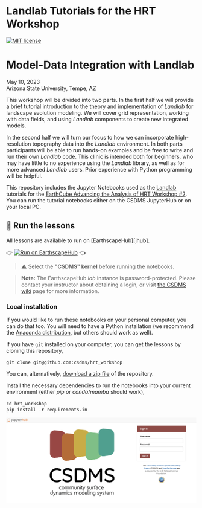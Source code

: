 # Landlab Tutorials for the HRT Workshop
[![MIT license](https://img.shields.io/badge/License-MIT-blue.svg)](https://github.com/gantian127/overlandflow_usecase/blob/master/LICENSE.txt)

# Model-Data Integration with Landlab

May 10, 2023  
Arizona State University, Tempe, AZ

This workshop will be divided into two parts. In the first half we will provide a
brief tutorial introduction to the theory and implementation of *Landlab* for landscape
evolution modeling. We will cover grid representation, working with data fields,
and using *Landlab* components to create new integrated models.

In the second half we will turn our focus to how we can incorporate high-resolution
topography data into the *Landlab* environment. In both parts participants will
be able to run hands-on examples and be free to write and run their own *Landlab*
code. This clinic is intended both for beginners, who may have little to no
experience using the *Landlab* library, as well as for more advanced *Landlab* users.
Prior experience with Python programming will be helpful.

This repository includes the Jupyter Notebooks used as the [Landlab][landlab-docs]
tutorials for the [EarthCube Advancing the Analysis of HRT Workshop #2][hrt-workshop].
You can run the tutorial notebooks either on the CSDMS JupyterHub or on your local PC.

## 🚀 Run the lessons

All lessons are available to run on [EarthscapeHub][jhub].

👉 [![Run on EarthscapeHub][badge]][jhub-link] 👈

> ⚠️ Select the **"CSDMS" kernel** before running the notebooks.


> **Note:** The EarthscapeHub *lab* instance is password-protected.
  Please contact your instructor about obtaining a login,
  or visit [the CSDMS wiki][jhub-info] page for more information.

### Local installation

If you would like to run these notebooks on your personal computer, you can do
that too. You will need to have a Python installation (we recommend the
[Anaconda distribution][anaconda-download], but others should work as well).

If you have `git` installed on your computer, you can get the lessons by cloning
this repository,

    git clone git@github.com:csdms/hrt_workshop

You can, alternatively, [download a zip file][hrt-workshop-zip] of the repository.

Install the necessary dependencies to run the notebooks into your current
environment (either *pip* or *conda*/*mamba* should work),

    cd hrt_workshop
    pip install -r requirements.in


![login_plot](login.png)


[anaconda-download]: https://www.anaconda.com/download
[badge]: https://img.shields.io/badge/Run%20on-EarthscapeHub-green
[hrt-workshop]: https://opentopography.org/workshops/earthcube-advancing-analysis-hrt-workshop-2
[hrt-workshop-zip]: https://github.com/csdms/hrt_workshop/archive/refs/heads/master.zip
[jhub-info]: https://csdms.colorado.edu/wiki/JupyterHub
[jhub-link]: https://lab.openearthscape.org/hub/user-redirect/git-pull?repo=https%3A%2F%2Fgithub.com%2F%2Fcsdms%2Fhrt_workshop&urlpath=lab%2Ftree%2Fhrt_workshop%3Fautodecode&branch=master
[landlab-dev]: https://github.com/landlab/landlab/
[landlab-docs]: https://landlab.readthedocs.io/
